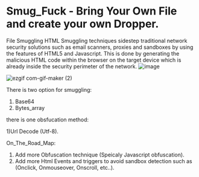 # Smug_Fuck - Bring Your Own File and create your own Dropper.


File Smuggling HTML Smuggling techniques sidestep traditional network security solutions such as email scanners, proxies and sandboxes by using the features of HTML5 and Javascript. 
This is done by generating the malicious HTML code within the browser on the target device which is already inside the security perimeter of the network.
![image](https://user-images.githubusercontent.com/51244609/161296127-9f95d581-0cb6-4c8a-933b-0a0fb69110c9.png)


![ezgif com-gif-maker (2)](https://user-images.githubusercontent.com/51244609/160845750-a525bcbe-c3ea-4ac9-bd1d-bd0924bfe3d5.gif)



There is two option for smuggling:

1) Base64
2) Bytes_array



there is one obsfucation method:

1)Url Decode (Utf-8).






On_The_Road_Map:

1) Add more Obfuscation technique (Speicaly Javascript obfuscation).
2) Add more Html Events and triggers to avoid sandbox detection such as (Onclick, Onmouseover, Onscroll, etc..).
